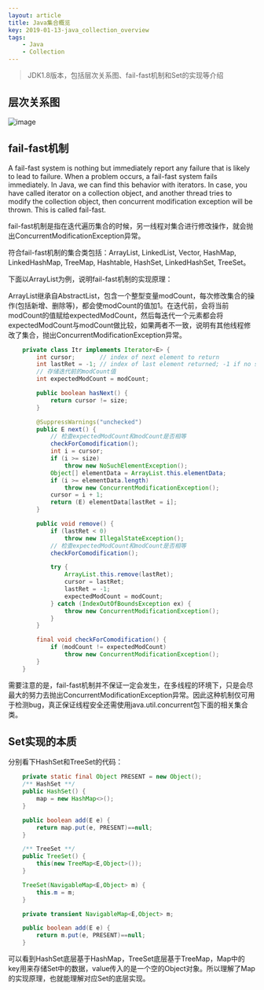 ```yaml
---
layout: article
title: Java集合概览
key: 2019-01-13-java_collection_overview
tags: 
    - Java
    - Collection
---
```


> JDK1.8版本，包括层次关系图、fail-fast机制和Set的实现等介绍

<!--more-->

## 层次关系图
![image](https://ws3.sinaimg.cn/large/7dfacda1ly1fzq1e5q5khj21mq0q5q5t.jpg)

## fail-fast机制
A fail-fast system is nothing but immediately report any failure that is likely to lead to failure. When a problem occurs, a fail-fast system fails immediately.
In Java, we can find this behavior with iterators. In case, you have called iterator on a collection object, and another thread tries to modify the collection object, then concurrent modification exception will be thrown. This is called fail-fast.

fail-fast机制是指在迭代遍历集合的时候，另一线程对集合进行修改操作，就会抛出ConcurrentModificationException异常。

符合fail-fast机制的集合类包括：ArrayList, LinkedList, Vector, HashMap, LinkedHashMap, TreeMap, Hashtable, HashSet, LinkedHashSet, TreeSet。

下面以ArrayList为例，说明fail-fast机制的实现原理：

ArrayList继承自AbstractList，包含一个整型变量modCount，每次修改集合的操作(包括新增、删除等)，都会使modCount的值加1。在迭代前，会将当前modCount的值赋给expectedModCount，然后每迭代一个元素都会将expectedModCount与modCount做比较，如果两者不一致，说明有其他线程修改了集合，抛出ConcurrentModificationException异常。
```java
    private class Itr implements Iterator<E> {
        int cursor;       // index of next element to return
        int lastRet = -1; // index of last element returned; -1 if no such
        // 存储迭代前的modCount值
        int expectedModCount = modCount;

        public boolean hasNext() {
            return cursor != size;
        }

        @SuppressWarnings("unchecked")
        public E next() {
            // 检查expectedModCount和modCount是否相等
            checkForComodification();
            int i = cursor;
            if (i >= size)
                throw new NoSuchElementException();
            Object[] elementData = ArrayList.this.elementData;
            if (i >= elementData.length)
                throw new ConcurrentModificationException();
            cursor = i + 1;
            return (E) elementData[lastRet = i];
        }

        public void remove() {
            if (lastRet < 0)
                throw new IllegalStateException();
            // 检查expectedModCount和modCount是否相等
            checkForComodification();

            try {
                ArrayList.this.remove(lastRet);
                cursor = lastRet;
                lastRet = -1;
                expectedModCount = modCount;
            } catch (IndexOutOfBoundsException ex) {
                throw new ConcurrentModificationException();
            }
        }

        final void checkForComodification() {
            if (modCount != expectedModCount)
                throw new ConcurrentModificationException();
        }
    }
```

需要注意的是，fail-fast机制并不保证一定会发生，在多线程的环境下，只是会尽最大的努力去抛出ConcurrentModificationException异常。因此这种机制仅可用于检测bug，真正保证线程安全还需使用java.util.concurrent包下面的相关集合类。

## Set实现的本质
分别看下HashSet和TreeSet的代码：
```java
    private static final Object PRESENT = new Object();
    /** HashSet **/
    public HashSet() {
        map = new HashMap<>();
    }

    public boolean add(E e) {
        return map.put(e, PRESENT)==null;
    }

    /** TreeSet **/
    public TreeSet() {
        this(new TreeMap<E,Object>());
    }

    TreeSet(NavigableMap<E,Object> m) {
        this.m = m;
    }

    private transient NavigableMap<E,Object> m;

    public boolean add(E e) {
        return m.put(e, PRESENT)==null;
    }
```
可以看到HashSet底层基于HashMap，TreeSet底层基于TreeMap，Map中的key用来存储Set中的数据，value传入的是一个空的Object对象。所以理解了Map的实现原理，也就能理解对应Set的底层实现。